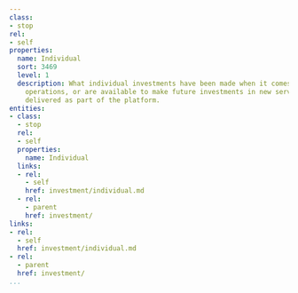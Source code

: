 ```yaml
---
class:
- stop
rel:
- self
properties:
  name: Individual
  sort: 3469
  level: 1
  description: What individual investments have been made when it comes to platform
    operations, or are available to make future investments in new services, or applications
    delivered as part of the platform.
entities:
- class:
  - stop
  rel:
  - self
  properties:
    name: Individual
  links:
  - rel:
    - self
    href: investment/individual.md
  - rel:
    - parent
    href: investment/
links:
- rel:
  - self
  href: investment/individual.md
- rel:
  - parent
  href: investment/
...
```

